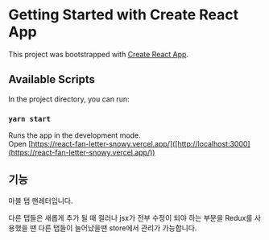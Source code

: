 # Getting Started with Create React App

This project was bootstrapped with [Create React App](https://github.com/facebook/create-react-app).

## Available Scripts

In the project directory, you can run:

### `yarn start`

Runs the app in the development mode.\
Open [https://react-fan-letter-snowy.vercel.app/]([http://localhost:3000](https://react-fan-letter-snowy.vercel.app/))

## 기능

마블 탭 팬레터입니다.

다른 탭들은 새롭게 추가 될 때 컬러나 jsx가 전부 수정이 되야 하는 부분을
Redux를 사용했을 땐 다른 탭들이 늘어났을땐 store에서 관리가 가능합니다.
